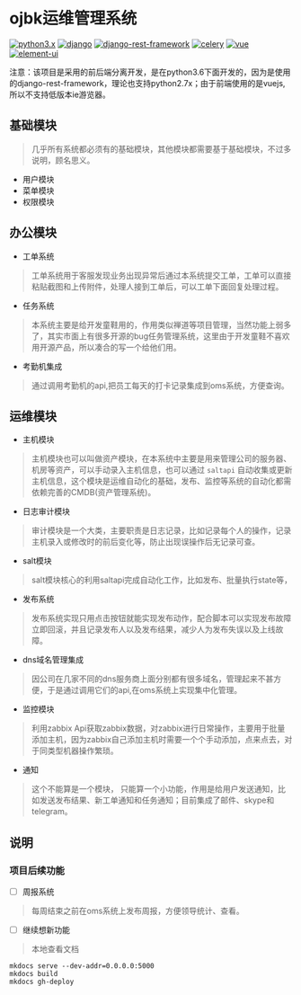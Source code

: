 # ojbk运维管理系统 #

[![python3.x](https://img.shields.io/badge/python-3.X-blue.svg)](https://www.python.org/)
[![django](https://img.shields.io/badge/django-1.11-blue.svg)](https://www.djangoproject.com/)
[![django-rest-framework](https://img.shields.io/badge/djangorestframework-3.6.3-blue.svg)](http://www.django-rest-framework.org/)
[![celery](https://img.shields.io/badge/celery-4.1.0-green.svg)](http://www.celeryproject.org/)
[![vue](https://img.shields.io/badge/vue-2.5.9-brightgreen.svg)](https://github.com/vuejs/vue)
[![element-ui](https://img.shields.io/badge/element--ui-2.0.7-brightgreen.svg)](https://github.com/ElemeFE/element)

注意：该项目是采用的前后端分离开发，是在python3.6下面开发的，因为是使用的django-rest-framework，理论也支持python2.7x；由于前端使用的是vuejs,所以不支持低版本ie游览器。

## 基础模块
> 几乎所有系统都必须有的基础模块，其他模块都需要基于基础模块，不过多说明，顾名思义。

- 用户模块
- 菜单模块
- 权限模块

## 办公模块
- 工单系统
> 工单系统用于客服发现业务出现异常后通过本系统提交工单，工单可以直接粘贴截图和上传附件，处理人接到工单后，可以工单下面回复处理过程。


- 任务系统
> 本系统主要是给开发童鞋用的，作用类似禅道等项目管理，当然功能上弱多了，其实市面上有很多开源的bug任务管理系统，这里由于开发童鞋不喜欢用开源产品，所以凑合的写一个给他们用。

- 考勤机集成
> 通过调用考勤机的api,把员工每天的打卡记录集成到oms系统，方便查询。

## 运维模块
- 主机模块
> 主机模块也可以叫做资产模块，在本系统中主要是用来管理公司的服务器、机房等资产，可以手动录入主机信息，也可以通过 `saltapi` 自动收集或更新主机信息，这个模块是运维自动化的基础，发布、监控等系统的自动化都需依赖完善的CMDB(资产管理系统)。

- 日志审计模块
> 审计模块是一个大类，主要职责是日志记录，比如记录每个人的操作，记录主机录入或修改时的前后变化等，防止出现误操作后无记录可查。

- salt模块
> salt模块核心的利用saltapi完成自动化工作，比如发布、批量执行state等，

- 发布系统
> 发布系统实现只用点击按钮就能实现发布动作，配合脚本可以实现发布故障立即回滚，并且记录发布人以及发布结果，减少人为发布失误以及上线故障。

- dns域名管理集成
> 因公司在几家不同的dns服务商上面分别都有很多域名，管理起来不甚方便，于是通过调用它们的api,在oms系统上实现集中化管理。

- 监控模块
> 利用zabbix Api获取zabbix数据，对zabbix进行日常操作，主要用于批量添加主机，因为zabbix自己添加主机时需要一个个手动添加，点来点去，对于同类型机器操作繁琐。

- 通知
> 这个不能算是一个模块， 只能算一个小功能，作用是给用户发送通知，比如发送发布结果、新工单通知和任务通知；目前集成了邮件、skype和telegram。

## 说明

### 项目后续功能
- [ ] 周报系统
> 每周结束之前在oms系统上发布周报，方便领导统计、查看。

- [ ] 继续想新功能

> 本地查看文档

```
mkdocs serve --dev-addr=0.0.0.0:5000
mkdocs build
mkdocs gh-deploy
```